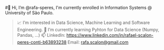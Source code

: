 #👋 Hi, I’m @rafa-speres, I'm currently enrolled in Information Systems @ University of São Paulo.
> 📈 I’m interested in Data Science, Machine Learning and Software Engineering. 
> 🐼 I’m currently learning Pyhton for Data Science (Numpy, Pandas, ...)
> 📫 LinkedIn: https://www.linkedin.com/in/rafael-scalon-peres-conti-b63893238 Email: rafa.scalon@gmail.com
